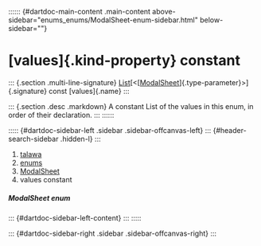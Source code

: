 :::::: {#dartdoc-main-content .main-content above-sidebar="enums_enums/ModalSheet-enum-sidebar.html" below-sidebar=""}
<div>

# [values]{.kind-property} constant

</div>

::: {.section .multi-line-signature}
[List](https://api.flutter.dev/flutter/dart-core/List-class.html)[\<[[ModalSheet](../../enums_enums/ModalSheet.html)]{.type-parameter}\>]{.signature}
const [values]{.name}
:::

::: {.section .desc .markdown}
A constant List of the values in this enum, in order of their
declaration.
:::
::::::

::::: {#dartdoc-sidebar-left .sidebar .sidebar-offcanvas-left}
::: {#header-search-sidebar .hidden-l}
:::

1.  [talawa](../../index.html)
2.  [enums](../../enums_enums/)
3.  [ModalSheet](../../enums_enums/ModalSheet.html)
4.  values constant

##### ModalSheet enum

::: {#dartdoc-sidebar-left-content}
:::
:::::

::: {#dartdoc-sidebar-right .sidebar .sidebar-offcanvas-right}
:::
